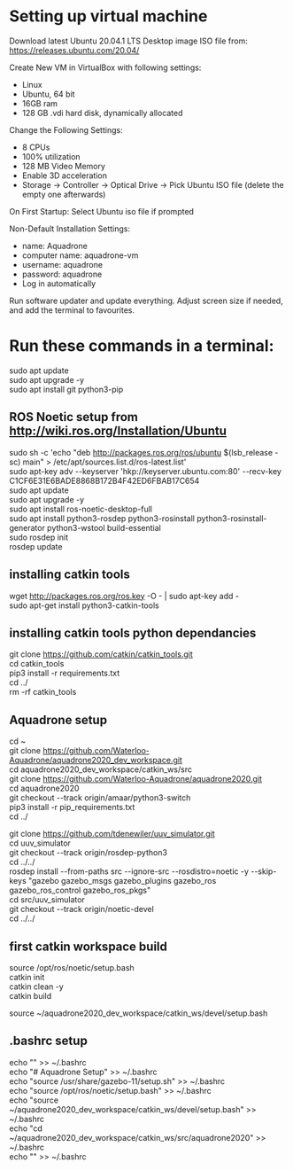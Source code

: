 # Setting up virtual machine
Download latest Ubuntu 20.04.1 LTS Desktop image ISO file from: https://releases.ubuntu.com/20.04/

Create New VM in VirtualBox with following settings:
- Linux
- Ubuntu, 64 bit
- 16GB ram
- 128 GB .vdi hard disk, dynamically allocated

Change the Following Settings:
- 8 CPUs
- 100% utilization
- 128 MB Video Memory
- Enable 3D acceleration
- Storage -> Controller -> Optical Drive -> Pick Ubuntu ISO file (delete the empty one afterwards)

On First Startup:
Select Ubuntu iso file if prompted

Non-Default Installation Settings:
- name: Aquadrone
- computer name: aquadrone-vm
- username: aquadrone
- password: aquadrone
- Log in automatically

Run software updater and update everything. Adjust screen size if needed, and add the terminal to favourites.

# Run these commands in a terminal:

sudo apt update  
sudo apt upgrade -y  
sudo apt install git python3-pip  

## ROS Noetic setup from http://wiki.ros.org/Installation/Ubuntu
sudo sh -c 'echo "deb http://packages.ros.org/ros/ubuntu $(lsb_release -sc) main" > /etc/apt/sources.list.d/ros-latest.list'  
sudo apt-key adv --keyserver 'hkp://keyserver.ubuntu.com:80' --recv-key C1CF6E31E6BADE8868B172B4F42ED6FBAB17C654  
sudo apt update  
sudo apt upgrade -y  
sudo apt install ros-noetic-desktop-full  
sudo apt install python3-rosdep python3-rosinstall python3-rosinstall-generator python3-wstool build-essential  
sudo rosdep init  
rosdep update  

## installing catkin tools
wget http://packages.ros.org/ros.key -O - | sudo apt-key add -  
sudo apt-get install python3-catkin-tools  

## installing catkin tools python dependancies
git clone https://github.com/catkin/catkin_tools.git  
cd catkin_tools  
pip3 install -r requirements.txt  
cd ../  
rm -rf catkin_tools  

## Aquadrone setup
cd ~  
git clone https://github.com/Waterloo-Aquadrone/aquadrone2020_dev_workspace.git  
cd aquadrone2020_dev_workspace/catkin_ws/src  
git clone https://github.com/Waterloo-Aquadrone/aquadrone2020.git  
cd aquadrone2020  
git checkout --track origin/amaar/python3-switch  
pip3 install -r pip_requirements.txt  
cd ../

git clone https://github.com/tdenewiler/uuv_simulator.git  
cd uuv_simulator  
git checkout --track origin/rosdep-python3  
cd ../../  
rosdep install --from-paths src --ignore-src --rosdistro=noetic -y --skip-keys "gazebo gazebo_msgs gazebo_plugins gazebo_ros gazebo_ros_control gazebo_ros_pkgs"  
cd src/uuv_simulator  
git checkout --track origin/noetic-devel  
cd ../../  

## first catkin workspace build
source /opt/ros/noetic/setup.bash  
catkin init  
catkin clean -y  
catkin build  

source ~/aquadrone2020_dev_workspace/catkin_ws/devel/setup.bash  

## .bashrc setup
echo "" >> ~/.bashrc  
echo "# Aquadrone Setup" >> ~/.bashrc  
echo "source /usr/share/gazebo-11/setup.sh" >> ~/.bashrc  
echo "source /opt/ros/noetic/setup.bash" >> ~/.bashrc  
echo "source ~/aquadrone2020_dev_workspace/catkin_ws/devel/setup.bash" >> ~/.bashrc  
echo "cd ~/aquadrone2020_dev_workspace/catkin_ws/src/aquadrone2020" >> ~/.bashrc  
echo "" >> ~/.bashrc  
